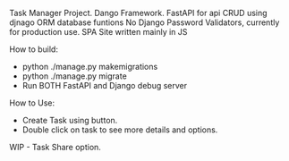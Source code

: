 Task Manager Project.
Dango Framework.
FastAPI for api CRUD using djnago ORM database funtions
No Django Password Validators, currently for production use.
SPA Site written mainly in JS

How to build:
- python ./manage.py makemigrations
- python ./manage.py migrate
- Run BOTH FastAPI and Django debug server 

How to Use:
- Create Task using button.
- Double click on task to see more details and options.

WIP - Task Share option.
